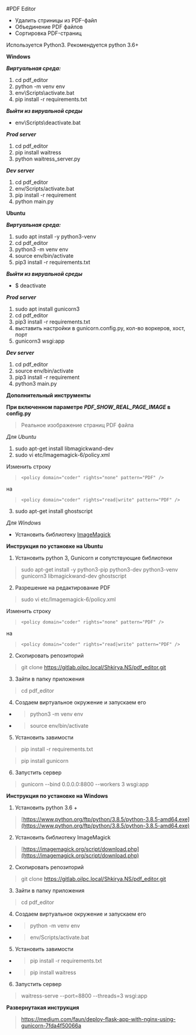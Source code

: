 #PDF Editor
* Удалить стриницы из PDF-файл
* Объединение PDF файлов
* Сортировка PDF-страниц


Используется Python3. Рекомендуется python 3.6+

**Windows**

***Виртуальная среда:***
1. cd pdf_editor
2. python -m venv env
3. env\Scripts\activate.bat
4. pip install -r requirements.txt

***Выйти из вируальной среды***
*  env\Scripts\deactivate.bat

***Prod server***
1.  cd pdf_editor
2.  pip install waitress
3.  python waitress_server.py

***Dev server***
1. cd pdf_editor
2. env/Scripts/activate.bat
3. pip install -r requirement
4. python main.py


**Ubuntu**


***Виртуальная среда:***
1. sudo apt install -y python3-venv
2. cd pdf_editor
3. python3 -m venv env 
4. source env/bin/activate
5. pip3 install -r requirements.txt

***Выйти из вируальной среды***
*  $ deactivate

***Prod server***
1. sudo apt install gunicorn3
2. cd pdf_editor
2. pip3 install -r requirements.txt
3. выставить настройки в gunicorn.config.py, кол-во воркеров, хост, порт
3. gunicorn3 wsgi:app

***Dev server***
1. cd pdf_editor
2. source env/bin/activate
3. pip3 install -r requirement
3. python3 main.py


**Дополнительный инструменты**

**При включенном параметре *PDF_SHOW_REAL_PAGE_IMAGE* в config.py**
>  Реальное изображение страниц PDF файла

*Для Ubuntu*

1.  sudo apt-get install libmagickwand-dev
2.  sudo vi etc/Imagemagick-6/policy.xml

Изменить строку
>  `<policy domain="coder" rights="none" pattern="PDF" />`

на
>  `<policy domain="coder" rights="read|write" pattern="PDF" />`

3.  sudo apt-get install ghostscript

*Для Windows*

*  Установить библиотеку [ImageMagick](https://imagemagick.org/script/download.php)


**Инструкция по установке на Ubuntu**

1. Установить python 3, Gunicorn и сопутствующие библиотеки
>  sudo apt-get install -y python3-pip python3-dev python3-venv gunicorn3 libmagickwand-dev ghostscript


2. Разрешение на редактирование PDF
>  sudo vi etc/Imagemagick-6/policy.xml

Изменить строку
>  `<policy domain="coder" rights="none" pattern="PDF" />`

на
>  `<policy domain="coder" rights="read|write" pattern="PDF" />`

2. Скопировать репозиторий
>  git clone https://gitlab.oilpc.local/Shkirya.NS/pdf_editor.git

3. Зайти в папку приложения
>  cd pdf_editor

4. Создаем виртуальное окружение и запускаем его
*  >  python3 -m venv env
*  >  source env/bin/activate

5. Установить завимости
>  pip install -r requirements.txt

>  pip install gunicorn

6. Запустить сервер
>  gunicorn --bind 0.0.0.0:8800 --workers 3 wsgi:app



**Инструкция по установке на Windows**

1. Установить python 3.6 +
> [https://www.python.org/ftp/python/3.8.5/python-3.8.5-amd64.exe](https://www.python.org/ftp/python/3.8.5/python-3.8.5-amd64.exe)

2. Установить библиотеку ImageMagick
> [https://imagemagick.org/script/download.php](https://imagemagick.org/script/download.php)

2. Скопировать репозиторий
> git clone https://gitlab.oilpc.local/Shkirya.NS/pdf_editor.git

3. Зайти в папку приложения
> cd pdf_editor

4. Создаем виртуальное окружение и запускаем его
* > python -m venv env
* > env/Scripts/activate.bat

5. Установить завимости
* > pip install -r requirements.txt
* > pip install waitress

6. Запустить сервер
> waitress-serve --port=8800 --threads=3 wsgi:app



**Развернутакая инструкция**
>  https://medium.com/faun/deploy-flask-app-with-nginx-using-gunicorn-7fda4f50066a
